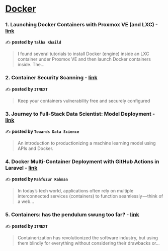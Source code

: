 
<h1><a href=https://medium.com/tag/docker/recommended target="_blank" rel="noopener noreferrer">Docker</a></h1>
<h3>1. Launching Docker Containers with Proxmox VE (and LXC) - <a href="https://medium.com/@talhakhalid101/launching-docker-containers-with-proxmox-ve-and-lxc-d1ebd1f3df2f" target="_blank" rel="noopener noreferrer">link</a></h3>

✍️ **posted by `Talha Khaild`**

<blockquote>I found several tutorials to install Docker (engine) inside an LXC container under Proxmox VE and then launch Docker containers inside. The…</blockquote>

<h3>2. Container Security Scanning - <a href="https://medium.com/itnext/container-security-scanning-f16b438db58d" target="_blank" rel="noopener noreferrer">link</a></h3>

✍️ **posted by `ITNEXT`**

<blockquote>Keep your containers vulnerability free and securely configured</blockquote>

<h3>3. Journey to Full-Stack Data Scientist: Model Deployment - <a href="https://medium.com/towards-data-science/journey-to-full-stack-data-scientist-model-deployment-f385f244ec67" target="_blank" rel="noopener noreferrer">link</a></h3>

✍️ **posted by `Towards Data Science`**

<blockquote>An introduction to productionizing a machine learning model using APIs and Docker.</blockquote>

<h3>4. Docker Multi-Container Deployment with GitHub Actions in Laravel - <a href="https://medium.com/@mahfuz34/docker-multi-container-deployment-with-github-actions-in-laravel-42e8971b0165" target="_blank" rel="noopener noreferrer">link</a></h3>

✍️ **posted by `Mahfuzur Rahman`**

<blockquote>In today’s tech world, applications often rely on multiple interconnected services (containers) to function seamlessly — think of a web…</blockquote>

<h3>5. Containers: has the pendulum swung too far? - <a href="https://medium.com/itnext/containers-has-the-pendulum-swung-too-far-208ad02a6b42" target="_blank" rel="noopener noreferrer">link</a></h3>

✍️ **posted by `ITNEXT`**

<blockquote>Containerization has revolutionized the software industry, but using them blindly for everything without considering their drawbacks or…</blockquote>

